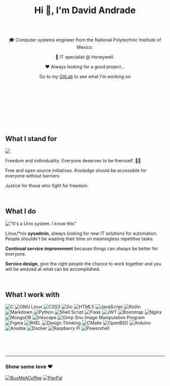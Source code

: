 <h1 align="center"> Hi 🤠, I'm David Andrade</h1>
<br>
<br>
<p align="center">🎓 Computer systems engineer from the National Polytechnic Institute of Mexico.</p>
<p align="center">🏢 IT specialist @ Honeywell.</p>
<p align="center">❤️ Always looking for a good project...</p>
<p align="center">Go to my <a href="https://gitlab.com/anothertijuano" target="_blank">GitLab</a> to see what I'm working on</p>
<p align="center">
<br>
<a href="https://gitlab.com/anothertijuano" target="_blank"><img alt="" src="https://img.shields.io/badge/GitLab-000?logo=gitlab&style=for-the-badge" style="vertical-align:center" /></a>
<a href="https://twitter.com/anothertijuano" target="_blank"><img alt="" src="https://img.shields.io/badge/Twitter-000?logo=Twitter&style=for-the-badge" style="vertical-align:center" /></a>
<a href="https://linkedin.com/in/anothertijuano" target="_blank"><img alt="" src="https://img.shields.io/badge/LinkedIn-000?logo=linkedin&style=for-the-badge" style="vertical-align:center" /></a></p>
<br><br><br><br><br>

## What I stand for

![](https://quotes-github-readme.vercel.app/api?type=horizontal&theme=dracula&quote=Information%20is%20power.%20But%20like%20all%20power,%20there%20are%20those%20who%20want%20to%20keep%20it%20for%20themselves.&author=Aaron%20Swartz)

Freedom and individuality. Everyone deserves to be themself. 🏳️‍🌈

Free and open source initiatives. Knoledge should be accessible for everyone without barriers.

Justice for those who fight for freedom. 

<br>

## What  I do

!["It's a Unix system. I know this"](https://y.yarn.co/773a8c98-5f66-4ac7-92d8-805fa7049561_text.gif)

Linux/*nix **sysadmin**, always looking for new IT solutions for automation. People shouldn't be wasting their time on meaningless repetitive tasks.

**Continual service improvement** because things can always be better for everyone.

**Service design**, give the right people the chance to work together and you will be amazed at what can be accomplished.

<br>

## What I work with

![C](https://img.shields.io/badge/c-%2300599C.svg?style=for-the-badge&logo=c&logoColor=white)
![GNU Linux](https://img.shields.io/badge/GNU%20+%20Linux-000000?style=for-the-badge&logo=GNU&logoColor=white)
![CSS3](https://img.shields.io/badge/css3-%231572B6.svg?style=for-the-badge&logo=css3&logoColor=white) 
![Go](https://img.shields.io/badge/go-%2300ADD8.svg?style=for-the-badge&logo=go&logoColor=white) 
![HTML5](https://img.shields.io/badge/html5-%23E34F26.svg?style=for-the-badge&logo=html5&logoColor=white) 
![JavaScript](https://img.shields.io/badge/javascript-%23323330.svg?style=for-the-badge&logo=javascript&logoColor=%23F7DF1E) 
![Kotlin](https://img.shields.io/badge/kotlin-%230095D5.svg?style=for-the-badge&logo=kotlin&logoColor=white) 
![Markdown](https://img.shields.io/badge/markdown-%23000000.svg?style=for-the-badge&logo=markdown&logoColor=white) 
![Python](https://img.shields.io/badge/python-3670A0?style=for-the-badge&logo=python&logoColor=ffdd54) 
![Shell Script](https://img.shields.io/badge/shell_script-%23121011.svg?style=for-the-badge&logo=gnu-bash&logoColor=white) 
![Flask](https://img.shields.io/badge/flask-%23000.svg?style=for-the-badge&logo=flask&logoColor=white) 
![JWT](https://img.shields.io/badge/JWT-black?style=for-the-badge&logo=JSON%20web%20tokens) 
![Bootstrap](https://img.shields.io/badge/bootstrap-%23563D7C.svg?style=for-the-badge&logo=bootstrap&logoColor=white) 
![Nginx](https://img.shields.io/badge/nginx-%23009639.svg?style=for-the-badge&logo=nginx&logoColor=white) 
![MongoDB](https://img.shields.io/badge/MongoDB-%234ea94b.svg?style=for-the-badge&logo=mongodb&logoColor=white) 
![Inkscape](https://img.shields.io/badge/Inkscape-e0e0e0?style=for-the-badge&logo=inkscape&logoColor=080A13) 
![Gimp Gnu Image Manipulation Program](https://img.shields.io/badge/Gimp-657D8B?style=for-the-badge&logo=gimp&logoColor=FFFFFF) 	
![Figma](https://img.shields.io/badge/figma-%23F24E1E.svg?style=for-the-badge&logo=figma&logoColor=white) 
![RHEL](https://img.shields.io/badge/RHEL-d40000?style=for-the-badge&logo=redhat&logoColor=white)
![Design Thinking](https://custom-icon-badges.demolab.com/badge/-Design%20thinking-palegreen?style=for-the-badge&logoColor=black&logo=light-bulb) 
![CMake](https://img.shields.io/badge/CMake-%23008FBA.svg?style=for-the-badge&logo=cmake&logoColor=white) 
![OpenBSD](https://img.shields.io/badge/OpenBSD-f2ca30?style=for-the-badge&logo=openbsd&logoColor=black)
![Arduino](https://img.shields.io/badge/-Arduino-00979D?style=for-the-badge&logo=Arduino&logoColor=white) 
![Ansible](https://img.shields.io/badge/ansible-%231A1918.svg?style=for-the-badge&logo=ansible&logoColor=white) 
![Docker](https://img.shields.io/badge/docker-%230db7ed.svg?style=for-the-badge&logo=docker&logoColor=white) 
![Raspberry Pi](https://img.shields.io/badge/-RaspberryPi-C51A4A?style=for-the-badge&logo=Raspberry-Pi)
![Powershell](https://img.shields.io/badge/powershell-0078d4?style=for-the-badge&logo=powershell&logoColor=white) 

<br><br><br>

---
### Show some love ❤️
 
[![BuyMeACoffee](https://img.shields.io/badge/Buy%20Me%20a%20Coffee-ffdd00?style=for-the-badge&logo=buy-me-a-coffee&logoColor=black)](https://buymeacoffee.com/anothertijuano) 
[![PayPal](https://img.shields.io/badge/PayPal-00457C?style=for-the-badge&logo=paypal&logoColor=white)](https://paypal.me/andrade227 ) 
    
